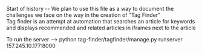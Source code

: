 Start of history -- We plan to use this file as a way to document the challenges we face on the way in the creation of "Tag Finder"<br>
Tag finder is an attempt at automation that searches an article for keywords and displays recommended and related articles in iframes next to the article

To run the server --> python tag-finder/tagfinder/manage.py runserver 157.245.10.177:8000